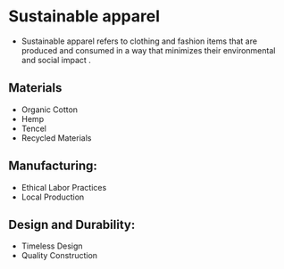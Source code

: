 # Sustainable apparel 
- Sustainable apparel refers to clothing and fashion items that are produced and consumed in
  a way that minimizes their environmental and social impact .
## Materials 
- Organic Cotton
- Hemp
- Tencel
- Recycled Materials
## Manufacturing:
- Ethical Labor Practices
- Local Production
## Design and Durability: 
- Timeless Design
- Quality Construction 
